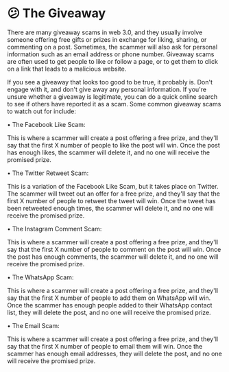 # 😕 The Giveaway

There are many giveaway scams in web 3.0, and they usually involve someone offering free gifts or prizes in exchange for liking, sharing, or commenting on a post. Sometimes, the scammer will also ask for personal information such as an email address or phone number. Giveaway scams are often used to get people to like or follow a page, or to get them to click on a link that leads to a malicious website.

If you see a giveaway that looks too good to be true, it probably is. Don't engage with it, and don't give away any personal information. If you're unsure whether a giveaway is legitimate, you can do a quick online search to see if others have reported it as a scam. Some common giveaway scams to watch out for include:

• The Facebook Like Scam:&#x20;

This is where a scammer will create a post offering a free prize, and they'll say that the first X number of people to like the post will win. Once the post has enough likes, the scammer will delete it, and no one will receive the promised prize.

• The Twitter Retweet Scam:&#x20;

This is a variation of the Facebook Like Scam, but it takes place on Twitter. The scammer will tweet out an offer for a free prize, and they'll say that the first X number of people to retweet the tweet will win. Once the tweet has been retweeted enough times, the scammer will delete it, and no one will receive the promised prize.

• The Instagram Comment Scam:

&#x20;This is where a scammer will create a post offering a free prize, and they'll say that the first X number of people to comment on the post will win. Once the post has enough comments, the scammer will delete it, and no one will receive the promised prize.

• The WhatsApp Scam:&#x20;

This is where a scammer will create a post offering a free prize, and they'll say that the first X number of people to add them on WhatsApp will win. Once the scammer has enough people added to their WhatsApp contact list, they will delete the post, and no one will receive the promised prize.

• The Email Scam:&#x20;

This is where a scammer will create a post offering a free prize, and they'll say that the first X number of people to email them will win. Once the scammer has enough email addresses, they will delete the post, and no one will receive the promised prize.
